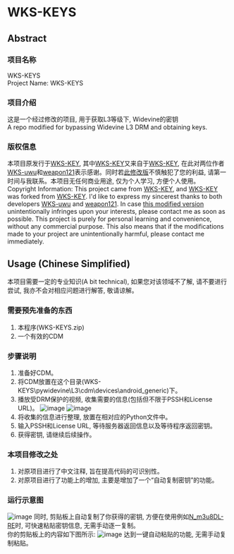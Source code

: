 # WKS-KEYS

## Abstract

### 项目名称
WKS-KEYS  
Project Name: WKS-KEYS  

### 项目介绍
这是一个经过修改的项目, 用于获取L3等级下, Widevine的密钥  
A repo modified for bypassing Widevine L3 DRM and obtaining keys.

### 版权信息
本项目原发行于[WKS-KEY](https://github.com/weapon121/WKS-KEY), 其中[WKS-KEY](https://github.com/weapon121/WKS-KEY)又来自于[WKS-KEY](https://github.com/WKS-uwu/WKS-KEY), 在此对两位作者[WKS-uwu](https://github.com/WKS-uwu)和[weapon121](https://github.com/weapon121)表示感谢。同时若[此修改版](https://github.com/CrymanChen/WKS-KEYS)不慎触犯了您的利益, 请第一时间与我联系。本项目无任何商业用途, 仅为个人学习, 方便个人使用。  
Copyright Information: This project came from [WKS-KEY](https://github.com/weapon121/WKS-KEY), and [WKS-KEY](https://github.com/weapon121/WKS-KEY) was forked from [WKS-KEY](https://github.com/WKS-uwu/WKS-KEY). I'd like to express my sincerest thanks to both developers [WKS-uwu](https://github.com/WKS-uwu) and [weapon121](https://github.com/weapon121). In case [this modified version](https://github.com/CrymanChen/WKS-KEYS) unintentionally infringes upon your interests, please contact me as soon as possible. This project is purely for personal learning and convenience, without any commercial purpose. This also means that if the modifications made to your project are unintentionally harmful, please contact me immediately.

## Usage (Chinese Simplified)
本项目需要一定的专业知识(A bit technical), 如果您对该领域不了解, 请不要进行尝试, 我亦不会对相应问题进行解答, 敬请谅解。

### 需要预先准备的东西
1. 本程序(WKS-KEYS.zip)  
2. 一个有效的CDM

### 步骤说明
1. 准备好CDM。
2. 将CDM放置在这个目录(WKS-KEYS\pywidevine\L3\cdm\devices\android_generic\)下。
3. 播放受DRM保护的视频, 收集需要的信息(包括但不限于PSSH和License URL)。
![image](https://user-images.githubusercontent.com/106590233/230447521-54db441e-9173-4fb0-828c-0e3a30bfb627.png)
![image](https://user-images.githubusercontent.com/106590233/230448001-3fd1440a-5d8b-4c0e-bd15-45c87975aa92.png)
4. 将收集的信息进行整理, 放置在相对应的Python文件中。
5. 输入PSSH和License URL, 等待服务器返回信息以及等待程序返回密钥。
6. 获得密钥, 请继续后续操作。

### 本项目修改之处
1. 对原项目进行了中文注释, 旨在提高代码的可识别性。
2. 对原项目进行了功能上的增加, 主要是增加了一个“自动复制密钥”的功能。

### 运行示意图
![image](https://user-images.githubusercontent.com/106590233/230448762-8e9a91fb-f7a5-44ee-8d43-88d230d272f0.png)
同时, 剪贴板上自动复制了你获得的密钥, 方便在使用例如[N_m3u8DL-RE](https://github.com/nilaoda/N_m3u8DL-RE)时, 可快速粘贴密钥信息, 无需手动逐一复制。  
你的剪贴板上的内容如下图所示: 
![image](https://user-images.githubusercontent.com/106590233/230449762-ad944337-0f7c-47af-9cb5-b8a9b528d708.png)
达到一键自动粘贴的功能, 无需手动复制粘贴。
